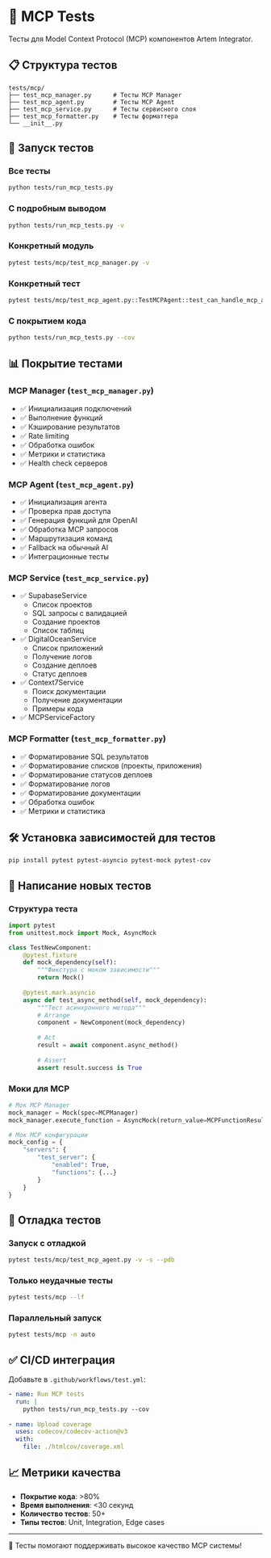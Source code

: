# 🧪 MCP Tests

Тесты для Model Context Protocol (MCP) компонентов Artem Integrator.

## 📋 Структура тестов

```
tests/mcp/
├── test_mcp_manager.py      # Тесты MCP Manager
├── test_mcp_agent.py        # Тесты MCP Agent
├── test_mcp_service.py      # Тесты сервисного слоя
├── test_mcp_formatter.py    # Тесты форматтера
└── __init__.py
```

## 🚀 Запуск тестов

### Все тесты
```bash
python tests/run_mcp_tests.py
```

### С подробным выводом
```bash
python tests/run_mcp_tests.py -v
```

### Конкретный модуль
```bash
pytest tests/mcp/test_mcp_manager.py -v
```

### Конкретный тест
```bash
pytest tests/mcp/test_mcp_agent.py::TestMCPAgent::test_can_handle_mcp_admin -v
```

### С покрытием кода
```bash
python tests/run_mcp_tests.py --cov
```

## 📊 Покрытие тестами

### MCP Manager (`test_mcp_manager.py`)
- ✅ Инициализация подключений
- ✅ Выполнение функций
- ✅ Кэширование результатов
- ✅ Rate limiting
- ✅ Обработка ошибок
- ✅ Метрики и статистика
- ✅ Health check серверов

### MCP Agent (`test_mcp_agent.py`)
- ✅ Инициализация агента
- ✅ Проверка прав доступа
- ✅ Генерация функций для OpenAI
- ✅ Обработка MCP запросов
- ✅ Маршрутизация команд
- ✅ Fallback на обычный AI
- ✅ Интеграционные тесты

### MCP Service (`test_mcp_service.py`)
- ✅ SupabaseService
  - Список проектов
  - SQL запросы с валидацией
  - Создание проектов
  - Список таблиц
- ✅ DigitalOceanService
  - Список приложений
  - Получение логов
  - Создание деплоев
  - Статус деплоев
- ✅ Context7Service
  - Поиск документации
  - Получение документации
  - Примеры кода
- ✅ MCPServiceFactory

### MCP Formatter (`test_mcp_formatter.py`)
- ✅ Форматирование SQL результатов
- ✅ Форматирование списков (проекты, приложения)
- ✅ Форматирование статусов деплоев
- ✅ Форматирование логов
- ✅ Форматирование документации
- ✅ Обработка ошибок
- ✅ Метрики и статистика

## 🛠️ Установка зависимостей для тестов

```bash
pip install pytest pytest-asyncio pytest-mock pytest-cov
```

## 📝 Написание новых тестов

### Структура теста
```python
import pytest
from unittest.mock import Mock, AsyncMock

class TestNewComponent:
    @pytest.fixture
    def mock_dependency(self):
        """Фикстура с моком зависимости"""
        return Mock()
    
    @pytest.mark.asyncio
    async def test_async_method(self, mock_dependency):
        """Тест асинхронного метода"""
        # Arrange
        component = NewComponent(mock_dependency)
        
        # Act
        result = await component.async_method()
        
        # Assert
        assert result.success is True
```

### Моки для MCP
```python
# Мок MCP Manager
mock_manager = Mock(spec=MCPManager)
mock_manager.execute_function = AsyncMock(return_value=MCPFunctionResult(...))

# Мок MCP конфигурации
mock_config = {
    "servers": {
        "test_server": {
            "enabled": True,
            "functions": {...}
        }
    }
}
```

## 🐛 Отладка тестов

### Запуск с отладкой
```bash
pytest tests/mcp/test_mcp_agent.py -v -s --pdb
```

### Только неудачные тесты
```bash
pytest tests/mcp --lf
```

### Параллельный запуск
```bash
pytest tests/mcp -n auto
```

## ✅ CI/CD интеграция

Добавьте в `.github/workflows/test.yml`:

```yaml
- name: Run MCP tests
  run: |
    python tests/run_mcp_tests.py --cov
    
- name: Upload coverage
  uses: codecov/codecov-action@v3
  with:
    file: ./htmlcov/coverage.xml
```

## 📈 Метрики качества

- **Покрытие кода**: >80%
- **Время выполнения**: <30 секунд
- **Количество тестов**: 50+
- **Типы тестов**: Unit, Integration, Edge cases

---

🤖 Тесты помогают поддерживать высокое качество MCP системы!
